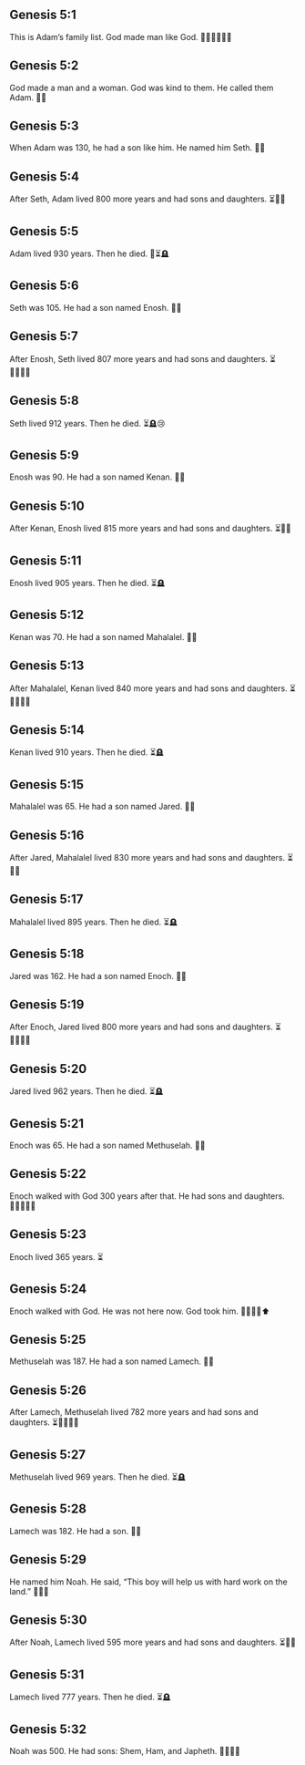 ## Genesis 5:1
This is Adam’s family list. God made man like God. 📜👨‍👩‍👧‍👦🙏
## Genesis 5:2
God made a man and a woman. God was kind to them. He called them Adam. 👫✨
## Genesis 5:3
When Adam was 130, he had a son like him. He named him Seth. 👶😊
## Genesis 5:4
After Seth, Adam lived 800 more years and had sons and daughters. ⏳👦👧
## Genesis 5:5
Adam lived 930 years. Then he died. 🧓⏳🪦
## Genesis 5:6
Seth was 105. He had a son named Enosh. 👶🎉
## Genesis 5:7
After Enosh, Seth lived 807 more years and had sons and daughters. ⏳👨‍👩‍👧‍👦
## Genesis 5:8
Seth lived 912 years. Then he died. ⏳🪦😢
## Genesis 5:9
Enosh was 90. He had a son named Kenan. 👶🙂
## Genesis 5:10
After Kenan, Enosh lived 815 more years and had sons and daughters. ⏳👦👧
## Genesis 5:11
Enosh lived 905 years. Then he died. ⏳🪦
## Genesis 5:12
Kenan was 70. He had a son named Mahalalel. 👶🎊
## Genesis 5:13
After Mahalalel, Kenan lived 840 more years and had sons and daughters. ⏳👨‍👩‍👧‍👦
## Genesis 5:14
Kenan lived 910 years. Then he died. ⏳🪦
## Genesis 5:15
Mahalalel was 65. He had a son named Jared. 👶😊
## Genesis 5:16
After Jared, Mahalalel lived 830 more years and had sons and daughters. ⏳👦👧
## Genesis 5:17
Mahalalel lived 895 years. Then he died. ⏳🪦
## Genesis 5:18
Jared was 162. He had a son named Enoch. 👶🙂
## Genesis 5:19
After Enoch, Jared lived 800 more years and had sons and daughters. ⏳👨‍👩‍👧‍👦
## Genesis 5:20
Jared lived 962 years. Then he died. ⏳🪦
## Genesis 5:21
Enoch was 65. He had a son named Methuselah. 👶😊
## Genesis 5:22
Enoch walked with God 300 years after that. He had sons and daughters. 🚶‍♂️🙏👦👧
## Genesis 5:23
Enoch lived 365 years. ⏳
## Genesis 5:24
Enoch walked with God. He was not here now. God took him. 🚶‍♂️🙏✨⬆️
## Genesis 5:25
Methuselah was 187. He had a son named Lamech. 👶🎉
## Genesis 5:26
After Lamech, Methuselah lived 782 more years and had sons and daughters. ⏳👨‍👩‍👧‍👦
## Genesis 5:27
Methuselah lived 969 years. Then he died. ⏳🪦
## Genesis 5:28
Lamech was 182. He had a son. 👶🙂
## Genesis 5:29
He named him Noah. He said, “This boy will help us with hard work on the land.” 🧒🌾💪
## Genesis 5:30
After Noah, Lamech lived 595 more years and had sons and daughters. ⏳👦👧
## Genesis 5:31
Lamech lived 777 years. Then he died. ⏳🪦
## Genesis 5:32
Noah was 500. He had sons: Shem, Ham, and Japheth. 👨‍👦‍👦👦
